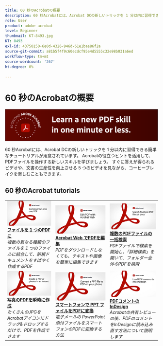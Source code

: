 ```yaml
---
title: 60 秒のAcrobatの概要
description: 60 秒Acrobatには、Acrobat DCの新しいトリックを 1 分以内に習得できる簡単なチュートリアルが用意されています
role: User
product: adobe acrobat
level: Beginner
thumbnail: KT-8493.jpg
KT: 8493
exl-id: 43750150-6e0d-4326-946d-61e1bae86f2a
source-git-commit: a81b5f4f9c60ecdcf95e4d5555c32e98b031a6ed
workflow-type: tm+mt
source-wordcount: '267'
ht-degree: 0%

---
```


# 60 秒のAcrobatの概要

![60 秒のAcrobat Image](../assets/Hero-60sec.png)

60 秒Acrobatには、Acrobat DCの新しいトリックを 1 分以内に習得できる簡単なチュートリアルが用意されています。 Acrobatの役立つヒントを活用して、PDFファイルを操作する新しいスキルを学びましょう。 すぐに答えが得られるビデオや、文書の生産性を向上させる 5 つのビデオを見ながら、コーヒーブレイクを楽しむこともできます。

## 60 秒のAcrobat tutorials

<table style="table-layout:fixed">
<tr>
  <td>
    <a href="combine-to-one-pdf.md">
      <img alt="ファイルを 1 つのPDFに" src="../assets/60sec_Combine_1280.jpg" />
    </a>
    <div>
    <a href="combine-to-one-pdf.md"><strong>ファイルを 1 つのPDFに</strong></a>
    </div>
    <em>複数の異なる種類のファイルを 1 つのファイルに結合して、新規ドキュメントをすばやく作成するPDF</em>
    <br>
  </td>
  <td>
    <a href="edit.md">
      <img alt="Acrobat Web でPDFを編集" src="../assets/60sec_Edit_1280.jpg" />
    </a>
    <div>
    <a href="edit.md"><strong>Acrobat Web でPDFを編集</strong></a>
    </div>
    <em>PDFをダウンロードしなくても、テキストや画像を簡単に編集できます</em>
    <br>
  </td>
  <td>
    <a href="search.md">
      <img alt="複数のPDFファイルの一括検索" src="../assets/60sec_Search_1280.jpg" />
    </a>
    <div>
     <a href="search.md"><strong>複数のPDFファイルの一括検索</strong></a>
    </div>
    <em>PDFファイルで検索を開始し、「詳細検索」を開いて、フォルダー全体のPDFを検索</em>
    <br>
  </td>
</tr>
<tr>
  <td>
    <a href="photo.md">
      <img alt="写真のPDFを瞬時に作成" src="../assets/60sec_Photo_1280.jpg" />
    </a>
    <div>
    <a href="photo.md"><strong>写真のPDFを瞬時に作成</strong></a>
    </div>
    <em>たくさんのJPGをAcrobatアイコンにドラッグ&amp;ドロップするだけで、PDFを作成できます</em>
    <br>
  </td>
  <td>
    <a href="phone.md">
      <img alt="スマートフォンで PPT ファイルをPDFに変換" src="../assets/60sec_Phone_1280.jpg" />
    </a>
    <div>
    <a href="phone.md"><strong>スマートフォンで PPT ファイルをPDFに変換</strong></a>
    </div>
    <em>電子メールの PowerPoint 添付ファイルをスマートフォンのPDFに変換する方法</em>
    <br>
  </td>  
 <td>
    <a href="indesign.md">
      <img alt="PDFコメントのInDesign" src="../assets/60sec_InDesign_1280.jpg" />
    </a>
    <div>
    <a href="indesign.md"><strong>PDFコメントのInDesign</strong></a>
    </div>
    <em>Acrobatの共有レビューの後、PDFのコメントをInDesignに読み込み直す方法について説明します</em>
    <br>
  </td>  
</tr>
</table>